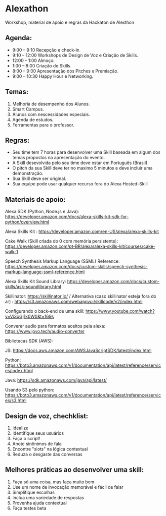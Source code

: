 # Alexathon
Workshop, material de apoio e regras da Hackaton de Alexthon

## Agenda:
- 9:00 – 9:10 Recepção e check-in.
- 9:10 – 12:00 Workshops de Design de Voz e Criação de Skills.
- 12:00 – 1:00 Almoço.
- 1:00 – 8:00 Criação de Skills.
- 8:00 – 9:00 Apresentação dos Pitches e Premiação.
- 9:00 – 10:30 Happy Hour e Networking.


## Temas:
1. Melhoria de desempenho dos Alunos.
2. Smart Campus.
3. Alunos com nescessidades especiais.
4. Agenda de estudos.
5. Ferramentas para o professor.


## Regras:
  - Seu time tem 7 horas para desenvolver uma Skill baseada em algum dos temas propostos na apresentação do evento.
  - A Skill desevolvida pelo seu time deve estar em Português (Brasil).
  - O pitch da sua Skill deve ter no maximo 5 minutos e deve incluir uma demonstração.
  - Sua Skill deve ser original.
  - Sua equipe pode usar qualquer recurso fora do Alexa Hosted-Skill
  
## Materiais de apoio:

Alexa SDK (Python, Node.js e Java): https://developer.amazon.com/docs/alexa-skills-kit-sdk-for-python/overview.html

Alexa Skills Kit : https://developer.amazon.com/en-US/alexa/alexa-skills-kit

Cake Walk (Skill criada do 0 com memória persistente): https://developer.amazon.com/pt-BR/alexa/alexa-skills-kit/courses/cake-walk-1

Speech Synthesis Markup Language (SSML) Reference: https://developer.amazon.com/docs/custom-skills/speech-synthesis-markup-language-ssml-reference.html

Alexa Skills Kit Sound Library: https://developer.amazon.com/docs/custom-skills/ask-soundlibrary.html

Skillinator: https://skillinator.io/ / Alternativa (caso skillinator esteja fora do ar) : https://s3.amazonaws.com/webappvui/skillcode/v2/index.html

Configurando o back-end de uma skill: https://www.youtube.com/watch?v=Vi3oGj1k0W0&t=169s

Converer audio para formatos aceitos pela alexa: https://www.jovo.tech/audio-converter

Bibliotecas SDK (AWS):

JS: https://docs.aws.amazon.com/AWSJavaScriptSDK/latest/index.html

Python: https://boto3.amazonaws.com/v1/documentation/api/latest/reference/services/index.html

Java: https://sdk.amazonaws.com/java/api/latest/

Usando S3 pelo python: https://boto3.amazonaws.com/v1/documentation/api/latest/reference/services/s3.html

## Design de voz, chechklist:
1. Idealize
2. Identifique seus usuários
3. Faça o script!	
4. Anote sinônimos de fala	
5. Encontre "slots" na lógica contextual
6. Reduza o desgaste das conversas


## Melhores práticas ao desenvolver uma skill:

1. Faça só uma coisa, mas faça muito bem
2. Use um nome de invocação memorável e fácil de falar
3. Simplifique escolhas
4. Inclua uma variedade de respostas
5. Provenha ajuda contextual
6. Faça testes beta

